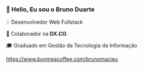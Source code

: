 ### 👋 Hello, Eu sou o Bruno Duarte

💡 Desenvolvedor Web Fullstack

🐝 Colaborador na **DX.CO**.

🎓 Graduado em Gestão da Tecnologia da Informação

<!-- ### ✔ Github Stats
![Profile Stats](https://github-readme-stats.vercel.app/api?username=brduarte&show_icons=true)
-->

https://www.buymeacoffee.com/brunomacieu
